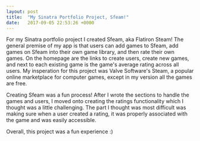 ```yaml
---
layout: post
title:  "My Sinatra Portfolio Project, Sfeam!"
date:   2017-09-05 22:53:26 +0000
---
```



For my Sinatra portfolio project I created Sfeam, aka Flatiron Steam! The general premise of my app is that users can add games to Sfeam, add games on Sfeam into their own game library, and then rate their own games. On the homepage are the links to create users, create new games, and next to each existing game is the game's average rating across all users. My insperation for this project was Valve Software's Steam, a popular online marketplace for computer games, except in my version all the games are free. 

Creating Sfeam was a fun process! After I wrote the sections to handle the games and users, I moved onto creating the ratings functionality which I thought was a little challenging. The part I thought was most difficult was making sure when a user created a rating, it was properly associated with the game and was easily accessible. 

Overall, this project was a fun experience :)
